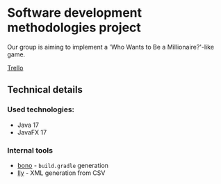 # Software development methodologies project

Our group is aiming to implement a 'Who Wants to Be a Millionaire?'-like game.

[Trello](https://trello.com/b/gSwtZTwP)

## Technical details

### Used technologies:

- Java 17
- JavaFX 17

### Internal tools

- [bono](https://github.com/gojoGS/bono) - `build.gradle` generation
- [lly](https://github.com/gojoGS/lly) - XML generation from CSV
